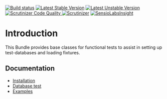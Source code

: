 [![Build status][Travis Master image]][Travis Master]
[![Latest Stable Version](https://poser.pugx.org/liip/functional-test-bundle/v/stable)](https://packagist.org/packages/liip/functional-test-bundle)
[![Latest Unstable Version](https://poser.pugx.org/liip/functional-test-bundle/v/unstable)](https://packagist.org/packages/liip/functional-test-bundle)
[![Scrutinizer Code Quality][Scrutinizer image]
![Scrutinizer][Scrutinizer Coverage Image]][Scrutinizer]
[![SensioLabsInsight][SensioLabsInsight Image]][SensioLabsInsight]

Introduction
============

This Bundle provides base classes for functional tests to assist in setting up
test-databases and loading fixtures.

Documentation
------------

* [Installation](doc/installation.md)
* [Database test](doc/database.md)
* [Examples](doc/examples.md)

[Travis Master]: https://travis-ci.org/liip/LiipTestFixturesBundle
[Travis Master image]: https://travis-ci.org/liip/LiipTestFixturesBundle.svg?branch=master
[Scrutinizer]: https://scrutinizer-ci.com/g/liip/LiipTestFixturesBundle/?branch=master
[Scrutinizer image]: https://scrutinizer-ci.com/g/liip/LiipTestFixturesBundle/badges/quality-score.png?b=master
[Scrutinizer Coverage image]: https://scrutinizer-ci.com/g/liip/LiipTestFixturesBundle/badges/coverage.png?b=master
[SensioLabsInsight]: https://insight.sensiolabs.com/projects/98b07673-7b35-44f3-acb3-07c33b395118
[SensioLabsInsight Image]: https://insight.sensiolabs.com/projects/98b07673-7b35-44f3-acb3-07c33b395118/mini.png
